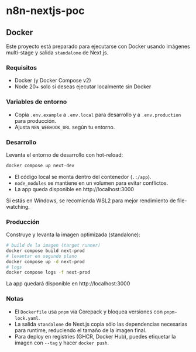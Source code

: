 # n8n-nextjs-poc

## Docker

Este proyecto está preparado para ejecutarse con Docker usando imágenes multi-stage y salida `standalone` de Next.js.

### Requisitos
- Docker (y Docker Compose v2)
- Node 20+ solo si deseas ejecutar localmente sin Docker

### Variables de entorno
- Copia `.env.example` a `.env.local` para desarrollo y a `.env.production` para producción.
- Ajusta `N8N_WEBHOOK_URL` según tu entorno.

### Desarrollo
Levanta el entorno de desarrollo con hot-reload:

```bash
docker compose up next-dev
```

- El código local se monta dentro del contenedor (`.:/app`).
- `node_modules` se mantiene en un volumen para evitar conflictos.
- La app queda disponible en http://localhost:3000

Si estás en Windows, se recomienda WSL2 para mejor rendimiento de file-watching.

### Producción
Construye y levanta la imagen optimizada (standalone):

```bash
# build de la imagen (target runner)
docker compose build next-prod
# levantar en segundo plano
docker compose up -d next-prod
# logs
docker compose logs -f next-prod
```

La app quedará disponible en http://localhost:3000

### Notas
- El `Dockerfile` usa `pnpm` vía Corepack y bloquea versiones con `pnpm-lock.yaml`.
- La salida `standalone` de Next.js copia sólo las dependencias necesarias para runtime, reduciendo el tamaño de la imagen final.
- Para deploy en registries (GHCR, Docker Hub), puedes etiquetar la imagen con `--tag` y hacer `docker push`.
